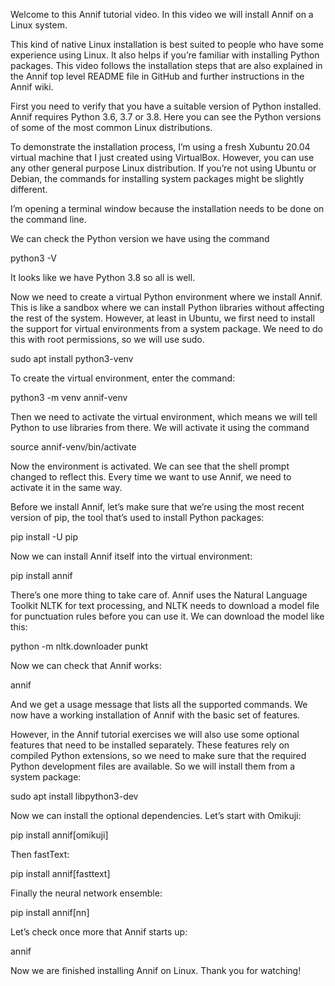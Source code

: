 Welcome to this Annif tutorial video. In this video we will install Annif on a Linux system. 

This kind of native Linux installation is best suited to people who have some experience using Linux. It also helps if you’re familiar with installing Python packages.
This video follows the installation steps that are also explained in the Annif top level README file in GitHub and further instructions in the Annif wiki.

First you need to verify that you have a suitable version of Python installed. Annif requires Python 3.6, 3.7 or 3.8. Here you can see the Python versions of some of the most common Linux distributions.

To demonstrate the installation process, I’m using a fresh Xubuntu 20.04 virtual machine that I just created using VirtualBox. However, you can use any other general purpose Linux distribution. If you’re not using Ubuntu or Debian, the commands for installing system packages might be slightly different.


I’m opening a terminal window because the installation needs to be done on the command line.

We can check the Python version we have using the command 

python3 -V

It looks like we have Python 3.8 so all is well.

Now we need to create a virtual Python environment where we install Annif. This is like a sandbox where we can install Python libraries without affecting the rest of the system. However, at least in Ubuntu, we first need to install the support for virtual environments from a system package. We need to do this with root permissions, so we will use sudo.

sudo apt install python3-venv

To create the virtual environment, enter the command:

python3 -m venv annif-venv

Then we need to activate the virtual environment, which means we will tell Python to use libraries from there. We will activate it using the command

source annif-venv/bin/activate

Now the environment is activated. We can see that the shell prompt changed to reflect this. Every time we want to use Annif, we need to activate it in the same way.

Before we install Annif, let’s make sure that we’re using the most recent version of pip, the tool that’s used to install Python packages:

pip install -U pip


Now we can install Annif itself into the virtual environment:

pip install annif

There’s one more thing to take care of. Annif uses the Natural Language Toolkit NLTK for text processing, and NLTK needs to download a model file for punctuation rules before you can use it. We can download the model like this:

python -m nltk.downloader punkt

Now we can check that Annif works:

annif

And we get a usage message that lists all the supported commands. We now have a working installation of Annif with the basic set of features. 

However, in the Annif tutorial exercises we will also use some optional features that need to be installed separately. These features rely on compiled Python extensions, so we need to make sure that the required Python development files are available. So we will install them from a system package:

sudo apt install libpython3-dev

Now we can install the optional dependencies. Let’s start with Omikuji:

pip install annif[omikuji]

Then fastText:

pip install annif[fasttext]

Finally the neural network ensemble:

pip install annif[nn]

Let’s check once more that Annif starts up:

annif

Now we are finished installing Annif on Linux. Thank you for watching!
